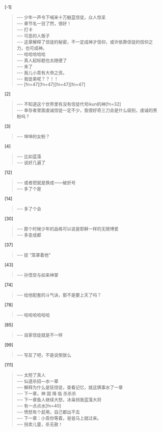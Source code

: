 
[-1] 
>--- 少年一声令下喊来十万魅蓝信徒，众人惊呆<br>
>--- 章节名一目了然，很好！<br>
>--- 打卡<br>
>--- 可恶的人贩子<br>
>--- 这章解释了信徒的秘密，不一定成神才信仰，或许依靠信徒的信仰之力，也可成神。<br>
>--- 哈哈哈哈哈<br>
>--- 真人起标题也太随便了<br>
>--- 来了<br>
>--- 我儿小乖有大帝之资。<br>
>--- 我徒弟呢？？！！<br>
>--- [fn=47][fn=47][fn=47][fn=47]<br>

[2] 
>--- 不知道这个世界里有没有信徒代号ikun的神[fn=32]<br>
>--- 幸存者里面虔诚信徒一定不少，我很好奇三刀会是什么级别，虔诚的黑粉吗？<br>

[3] 
>--- 坤坤的女粉？<br>

[4] 
>--- 比如蓝藻<br>
>--- 说好几遍了<br>

[12] 
>--- 或者把就是换成——破折号<br>
>--- 多了个是<br>

[14] 
>--- 多了个会<br>

[30] 
>--- 那个时候少年的品格可以说是耶稣一样的无限博爱<br>
>--- 多变成都<br>

[37] 
>--- 捉 “笼罩着他”<br>

[43] 
>--- 孙悟空与如来神掌<br>

[74] 
>--- 给他配套的斗气诀，那不是要上天了吗？<br>

[78] 
>--- 哈哈哈哈哈哈<br>

[85] 
>--- 自家信徒就是不一样<br>

[99] 
>--- 写反了吧，不是说倒放么<br>

[111] 
>--- 太短了真人<br>
>--- 仙道杀招—水一章<br>
>--- 解释为什么是狂信徒，查看记忆，就这俩事水了一章<br>
>--- 下一章，神 国 降 临 杀杀杀<br>
>--- 下一章鱼人继续大怒，冰枭拐我蓝藻大将<br>
>--- 有一点点水[fn=40]<br>
>--- 愤怒有个屁用，自己都出不去<br>
>--- 下一章：小乖你等着，爸爸马上就过来。<br>
>--- 拐卖儿童，杀无赦！<br>
